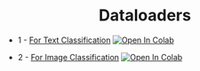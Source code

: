 <h1 align="center">
  Dataloaders
</h1>

* 1 - [For Text Classification](https://github.com/mehedihasanbijoy/PyTorch-BanglaNLP-Tutorial/blob/main/1.%20Dataloaders/Dataloader_TextClassification.ipynb) [![Open In Colab](https://colab.research.google.com/assets/colab-badge.svg)](https://drive.google.com/file/d/1woUMyq_wtOGqUf2H1vtRUfL5uTyGdTB4/view?usp=share_link)
    
* 2 - [For Image Classification](https://github.com/mehedihasanbijoy/PyTorch-BanglaNLP-Tutorial/blob/main/1.%20Dataloaders/Dataloader_ImageClassification.ipynb) [![Open In Colab](https://colab.research.google.com/assets/colab-badge.svg)](https://drive.google.com/file/d/1xWxxcX89IPawD-PzaHbCUY9y9uMUQARC/view?usp=share_link)

